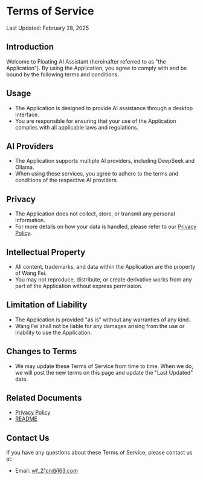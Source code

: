# Terms of Service

Last Updated: February 28, 2025

## Introduction
Welcome to Floating AI Assistant (hereinafter referred to as "the Application"). 
By using the Application, you agree to comply with and be bound by the following terms and conditions.

## Usage
- The Application is designed to provide AI assistance through a desktop interface.
- You are responsible for ensuring that your use of the Application complies with all applicable laws and regulations.

## AI Providers
- The Application supports multiple AI providers, including DeepSeek and Ollama.
- When using these services, you agree to adhere to the terms and conditions of the respective AI providers.

## Privacy
- The Application does not collect, store, or transmit any personal information.
- For more details on how your data is handled, please refer to our [Privacy Policy](PrivacyPolicy.md).

## Intellectual Property
- All content, trademarks, and data within the Application are the property of Wang Fei.
- You may not reproduce, distribute, or create derivative works from any part of the Application without express permission.

## Limitation of Liability
- The Application is provided "as is" without any warranties of any kind.
- Wang Fei shall not be liable for any damages arising from the use or inability to use the Application.

## Changes to Terms
- We may update these Terms of Service from time to time. When we do, we will post the new terms on this page and update the "Last Updated" date.

## Related Documents
- [Privacy Policy](PrivacyPolicy.md)
- [README](README.md)

## Contact Us
If you have any questions about these Terms of Service, please contact us at:
- Email: wf_21cn@163.com
